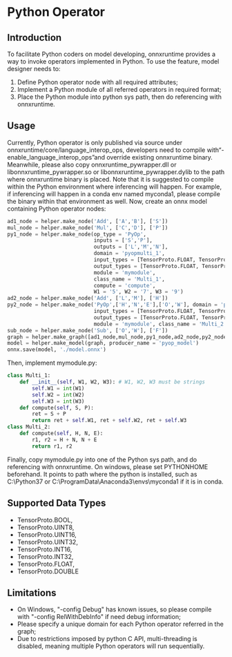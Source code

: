 # Python Operator 
## Introduction
To facilitate Python coders on model developing, onnxruntime provides a way to invoke operators implemented in Python.
To use the feature, model designer needs to:
1. Define Python operator node with all required attributes;
2. Implement a Python module of all referred operators in required format;
3. Place the Python module into python sys path, then do referencing with onnxruntime.

## Usage
Currently, Python operator is only published via source under onnxruntime/core/language_interop_ops, developers need to compile with“-enable_language_interop_ops”and override existing onnxruntime binary. Meanwhile, please also copy onnxruntime_pywrapper.dll or libonnxruntime_pywrapper.so or libonnxruntime_pywrapper.dylib to the path where onnxruntime binary is placed.
Note that it is suggested to compile within the Python environment where inferencing will happen. For example, if inferencing will happen in a conda env named myconda1, please compile the binary within that environment as well.
Now, create an onnx model containing Python operator nodes:
```python
ad1_node = helper.make_node('Add', ['A','B'], ['S'])
mul_node = helper.make_node('Mul', ['C','D'], ['P'])
py1_node = helper.make_node(op_type = 'PyOp',                                                                            #required
                            inputs = ['S','P'],                                                                                                      #required
                            outputs = ['L','M','N'],                                                                                             #required
                            domain = 'pyopmulti_1',                                                                                        #required
                            input_types = [TensorProto.FLOAT, TensorProto.FLOAT],                                     #required
                            output_types = [TensorProto.FLOAT, TensorProto.FLOAT, TensorProto.FLOAT],  #required
                            module = 'mymodule',                                                                                           #required
                            class_name = 'Multi_1',                                                                                           #required
                            compute = 'compute',                                                                                            #optional
                            W1 = '5', W2 = '7', W3 = '9')                                                                                  #optional
ad2_node = helper.make_node('Add', ['L','M'], ['H'])
py2_node = helper.make_node('PyOp',['H','N','E'],['O','W'], domain = 'pyopmulti_2',
                            input_types = [TensorProto.FLOAT, TensorProto.FLOAT, TensorProto.FLOAT],
                            output_types = [TensorProto.FLOAT, TensorProto.FLOAT],
                            module = 'mymodule', class_name = 'Multi_2')
sub_node = helper.make_node('Sub', ['O','W'], ['F'])
graph = helper.make_graph([ad1_node,mul_node,py1_node,ad2_node,py2_node,sub_node], 'multi_pyop_graph', [A,B,C,D,E], [F])
model = helper.make_model(graph, producer_name = 'pyop_model')
onnx.save(model, './model.onnx')
```
Then, implement mymodule.py:
```python
class Multi_1:
    def __init__(self, W1, W2, W3): # W1, W2, W3 must be strings
        self.W1 = int(W1)
        self.W2 = int(W2)
        self.W3 = int(W3)
    def compute(self, S, P):
        ret = S + P
        return ret + self.W1, ret + self.W2, ret + self.W3
class Multi_2:
    def compute(self, H, N, E):
        r1, r2 = H + N, N + E
        return r1, r2
```
Finally, copy mymodule.py into one of the Python sys path, and do referencing with onnxruntime. On windows, please set PYTHONHOME beforehand. It points to path where the python is installed, such as C:\Python37 or C:\ProgramData\Anaconda3\envs\myconda1 if it is in conda.

## Supported Data Types
* TensorProto.BOOL,
* TensorProto.UINT8,
* TensorProto.UINT16,
* TensorProto.UINT32,
* TensorProto.INT16,
* TensorProto.INT32,
* TensorProto.FLOAT,
* TensorProto.DOUBLE

## Limitations
* On Windows,  "-config Debug" has known issues, so please compile with "-config RelWithDebInfo" if need debug information;
* Please specify a unique domain for each Python operator referred in the graph;
* Due to restrictions imposed by python C API, multi-threading is disabled, meaning multiple Python operators will run sequentially.